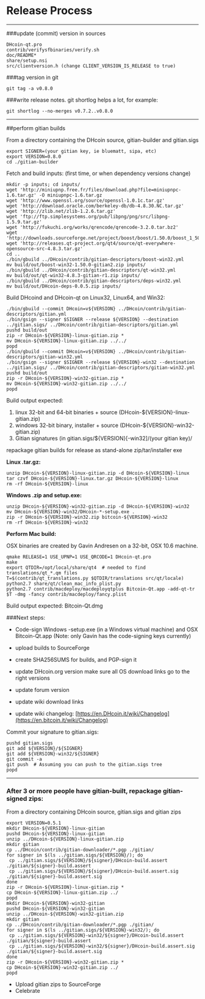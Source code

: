 Release Process
====================

* * *

###update (commit) version in sources


	DHcoin-qt.pro
	contrib/verifysfbinaries/verify.sh
	doc/README*
	share/setup.nsi
	src/clientversion.h (change CLIENT_VERSION_IS_RELEASE to true)

###tag version in git

	git tag -a v0.8.0

###write release notes. git shortlog helps a lot, for example:

	git shortlog --no-merges v0.7.2..v0.8.0

* * *

##perform gitian builds

 From a directory containing the DHcoin source, gitian-builder and gitian.sigs
  
	export SIGNER=(your gitian key, ie bluematt, sipa, etc)
	export VERSION=0.8.0
	cd ./gitian-builder

 Fetch and build inputs: (first time, or when dependency versions change)

	mkdir -p inputs; cd inputs/
	wget 'http://miniupnp.free.fr/files/download.php?file=miniupnpc-1.6.tar.gz' -O miniupnpc-1.6.tar.gz
	wget 'http://www.openssl.org/source/openssl-1.0.1c.tar.gz'
	wget 'http://download.oracle.com/berkeley-db/db-4.8.30.NC.tar.gz'
	wget 'http://zlib.net/zlib-1.2.6.tar.gz'
	wget 'ftp://ftp.simplesystems.org/pub/libpng/png/src/libpng-1.5.9.tar.gz'
	wget 'http://fukuchi.org/works/qrencode/qrencode-3.2.0.tar.bz2'
	wget 'http://downloads.sourceforge.net/project/boost/boost/1.50.0/boost_1_50_0.tar.bz2'
	wget 'http://releases.qt-project.org/qt4/source/qt-everywhere-opensource-src-4.8.3.tar.gz'
	cd ..
	./bin/gbuild ../DHcoin/contrib/gitian-descriptors/boost-win32.yml
	mv build/out/boost-win32-1.50.0-gitian2.zip inputs/
	./bin/gbuild ../DHcoin/contrib/gitian-descriptors/qt-win32.yml
	mv build/out/qt-win32-4.8.3-gitian-r1.zip inputs/
	./bin/gbuild ../DHcoin/contrib/gitian-descriptors/deps-win32.yml
	mv build/out/DHcoin-deps-0.0.5.zip inputs/

 Build DHcoind and DHcoin-qt on Linux32, Linux64, and Win32:
  
	./bin/gbuild --commit DHcoin=v${VERSION} ../DHcoin/contrib/gitian-descriptors/gitian.yml
	./bin/gsign --signer $SIGNER --release ${VERSION} --destination ../gitian.sigs/ ../DHcoin/contrib/gitian-descriptors/gitian.yml
	pushd build/out
	zip -r DHcoin-${VERSION}-linux-gitian.zip *
	mv DHcoin-${VERSION}-linux-gitian.zip ../../
	popd
	./bin/gbuild --commit DHcoin=v${VERSION} ../DHcoin/contrib/gitian-descriptors/gitian-win32.yml
	./bin/gsign --signer $SIGNER --release ${VERSION}-win32 --destination ../gitian.sigs/ ../DHcoin/contrib/gitian-descriptors/gitian-win32.yml
	pushd build/out
	zip -r DHcoin-${VERSION}-win32-gitian.zip *
	mv DHcoin-${VERSION}-win32-gitian.zip ../../
	popd

  Build output expected:

  1. linux 32-bit and 64-bit binaries + source (DHcoin-${VERSION}-linux-gitian.zip)
  2. windows 32-bit binary, installer + source (DHcoin-${VERSION}-win32-gitian.zip)
  3. Gitian signatures (in gitian.sigs/${VERSION}[-win32]/(your gitian key)/

repackage gitian builds for release as stand-alone zip/tar/installer exe

**Linux .tar.gz:**

	unzip DHcoin-${VERSION}-linux-gitian.zip -d DHcoin-${VERSION}-linux
	tar czvf DHcoin-${VERSION}-linux.tar.gz DHcoin-${VERSION}-linux
	rm -rf DHcoin-${VERSION}-linux

**Windows .zip and setup.exe:**

	unzip DHcoin-${VERSION}-win32-gitian.zip -d DHcoin-${VERSION}-win32
	mv DHcoin-${VERSION}-win32/DHcoin-*-setup.exe .
	zip -r DHcoin-${VERSION}-win32.zip bitcoin-${VERSION}-win32
	rm -rf DHcoin-${VERSION}-win32

**Perform Mac build:**

  OSX binaries are created by Gavin Andresen on a 32-bit, OSX 10.6 machine.

	qmake RELEASE=1 USE_UPNP=1 USE_QRCODE=1 DHcoin-qt.pro
	make
	export QTDIR=/opt/local/share/qt4  # needed to find translations/qt_*.qm files
	T=$(contrib/qt_translations.py $QTDIR/translations src/qt/locale)
	python2.7 share/qt/clean_mac_info_plist.py
	python2.7 contrib/macdeploy/macdeployqtplus Bitcoin-Qt.app -add-qt-tr $T -dmg -fancy contrib/macdeploy/fancy.plist

 Build output expected: Bitcoin-Qt.dmg

###Next steps:

* Code-sign Windows -setup.exe (in a Windows virtual machine) and
  OSX Bitcoin-Qt.app (Note: only Gavin has the code-signing keys currently)

* upload builds to SourceForge

* create SHA256SUMS for builds, and PGP-sign it

* update DHcoin.org version
  make sure all OS download links go to the right versions

* update forum version

* update wiki download links

* update wiki changelog: [https://en.DHcoin.it/wiki/Changelog](https://en.bitcoin.it/wiki/Changelog)

Commit your signature to gitian.sigs:

	pushd gitian.sigs
	git add ${VERSION}/${SIGNER}
	git add ${VERSION}-win32/${SIGNER}
	git commit -a
	git push  # Assuming you can push to the gitian.sigs tree
	popd

-------------------------------------------------------------------------

### After 3 or more people have gitian-built, repackage gitian-signed zips:

From a directory containing DHcoin source, gitian.sigs and gitian zips

	export VERSION=0.5.1
	mkdir DHcoin-${VERSION}-linux-gitian
	pushd DHcoin-${VERSION}-linux-gitian
	unzip ../DHcoin-${VERSION}-linux-gitian.zip
	mkdir gitian
	cp ../DHcoin/contrib/gitian-downloader/*.pgp ./gitian/
	for signer in $(ls ../gitian.sigs/${VERSION}/); do
	 cp ../gitian.sigs/${VERSION}/${signer}/DHcoin-build.assert ./gitian/${signer}-build.assert
	 cp ../gitian.sigs/${VERSION}/${signer}/DHcoin-build.assert.sig ./gitian/${signer}-build.assert.sig
	done
	zip -r DHcoin-${VERSION}-linux-gitian.zip *
	cp DHcoin-${VERSION}-linux-gitian.zip ../
	popd
	mkdir DHcoin-${VERSION}-win32-gitian
	pushd DHcoin-${VERSION}-win32-gitian
	unzip ../DHcoin-${VERSION}-win32-gitian.zip
	mkdir gitian
	cp ../DHcoin/contrib/gitian-downloader/*.pgp ./gitian/
	for signer in $(ls ../gitian.sigs/${VERSION}-win32/); do
	 cp ../gitian.sigs/${VERSION}-win32/${signer}/DHcoin-build.assert ./gitian/${signer}-build.assert
	 cp ../gitian.sigs/${VERSION}-win32/${signer}/DHcoin-build.assert.sig ./gitian/${signer}-build.assert.sig
	done
	zip -r DHcoin-${VERSION}-win32-gitian.zip *
	cp DHcoin-${VERSION}-win32-gitian.zip ../
	popd

- Upload gitian zips to SourceForge
- Celebrate 
